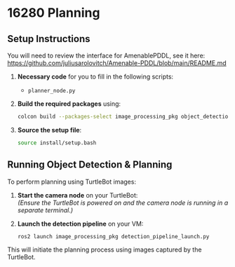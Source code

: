 # 16280 Planning

## Setup Instructions

You will need to review the interface for AmenablePDDL, see it here: https://github.com/juliusarolovitch/Amenable-PDDL/blob/main/README.md

1. **Necessary code** for you to fill in the following scripts:  
   - `planner_node.py`
  

2. **Build the required packages** using:  
   ```sh
   colcon build --packages-select image_processing_pkg object_detection_interfaces
   ```  

3. **Source the setup file**:  
   ```sh
   source install/setup.bash
   ```  

## Running Object Detection & Planning

To perform planning using TurtleBot images:  

1. **Start the camera node** on your TurtleBot:  
   _(Ensure the TurtleBot is powered on and the camera node is running in a separate terminal.)_  

2. **Launch the detection pipeline** on your VM:  
   ```sh
   ros2 launch image_processing_pkg detection_pipeline_launch.py
   ```  

This will initiate the planning process using images captured by the TurtleBot.
